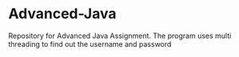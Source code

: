 # Advanced-Java
Repository for Advanced Java Assignment. The program uses multi threading to find out the username and password
